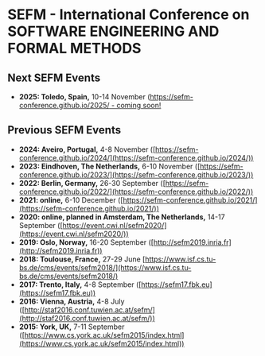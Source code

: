 # SEFM - International Conference on<br>SOFTWARE ENGINEERING AND FORMAL METHODS

## Next SEFM Events
* **2025: Toledo, Spain,** 10-14 November ([https://sefm-conference.github.io/2025/ - coming soon!](https://sefm-conference.github.io/2025/)

## Previous SEFM Events
* **2024: Aveiro, Portugal,** 4-8 November ([https://sefm-conference.github.io/2024/](https://sefm-conference.github.io/2024/))
* **2023: Eindhoven, The Netherlands,** 6-10 November ([https://sefm-conference.github.io/2023/](https://sefm-conference.github.io/2023/))
* **2022: Berlin, Germany,** 26-30 September ([https://sefm-conference.github.io/2022/](https://sefm-conference.github.io/2022/))
* **2021: online,** 6-10 December ([https://sefm-conference.github.io/2021/](https://sefm-conference.github.io/2021/))
* **2020: online, planned in Amsterdam, The Netherlands,** 14-17 September ([https://event.cwi.nl/sefm2020/](https://event.cwi.nl/sefm2020/))
* **2019: Oslo, Norway,** 16-20 September ([http://sefm2019.inria.fr](http://sefm2019.inria.fr))
* **2018: Toulouse, France,** 27-29 June [https://www.isf.cs.tu-bs.de/cms/events/sefm2018/](https://www.isf.cs.tu-bs.de/cms/events/sefm2018/)
* **2017: Trento, Italy,** 4-8 September ([https://sefm17.fbk.eu](https://sefm17.fbk.eu))
* **2016: Vienna, Austria,** 4-8 July ([http://staf2016.conf.tuwien.ac.at/sefm/](http://staf2016.conf.tuwien.ac.at/sefm/))
* **2015: York, UK,** 7-11 September ([https://www.cs.york.ac.uk/sefm2015/index.html](https://www.cs.york.ac.uk/sefm2015/index.html))
